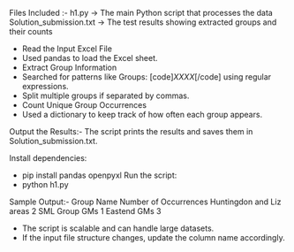 Files Included :-
h1.py → The main Python script that processes the data
Solution_submission.txt → The test results showing extracted groups and their counts

- Read the Input Excel File
- Used pandas to load the Excel sheet.
- Extract Group Information
- Searched for patterns like Groups: [code]<I>XXXX</I>[/code] using regular expressions.
- Split multiple groups if separated by commas.
- Count Unique Group Occurrences
- Used a dictionary to keep track of how often each group appears.

Output the Results:-
The script prints the results and saves them in Solution_submission.txt.

Install dependencies:
- pip install pandas openpyxl
Run the script:
- python h1.py

Sample Output:-
Group Name	               Number of Occurrences
Huntingdon and Liz areas	        2
SML Group GMs                   	1
Eastend GMs                     	3

- The script is scalable and can handle large datasets.
- If the input file structure changes, update the column name accordingly.
